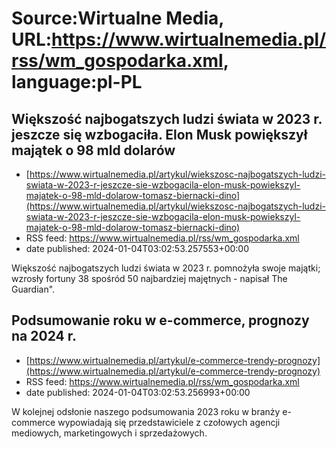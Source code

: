 # Source:Wirtualne Media, URL:https://www.wirtualnemedia.pl/rss/wm_gospodarka.xml, language:pl-PL

## Większość najbogatszych ludzi świata w 2023 r. jeszcze się wzbogaciła. Elon Musk powiększył majątek o 98 mld dolarów
 - [https://www.wirtualnemedia.pl/artykul/wiekszosc-najbogatszych-ludzi-swiata-w-2023-r-jeszcze-sie-wzbogacila-elon-musk-powiekszyl-majatek-o-98-mld-dolarow-tomasz-biernacki-dino](https://www.wirtualnemedia.pl/artykul/wiekszosc-najbogatszych-ludzi-swiata-w-2023-r-jeszcze-sie-wzbogacila-elon-musk-powiekszyl-majatek-o-98-mld-dolarow-tomasz-biernacki-dino)
 - RSS feed: https://www.wirtualnemedia.pl/rss/wm_gospodarka.xml
 - date published: 2024-01-04T03:02:53.257553+00:00

Większość najbogatszych ludzi świata w 2023 r. pomnożyła swoje majątki; wzrosły fortuny 38 spośród 50 najbardziej majętnych - napisał The Guardian".

## Podsumowanie roku w e-commerce, prognozy na 2024 r.
 - [https://www.wirtualnemedia.pl/artykul/e-commerce-trendy-prognozy](https://www.wirtualnemedia.pl/artykul/e-commerce-trendy-prognozy)
 - RSS feed: https://www.wirtualnemedia.pl/rss/wm_gospodarka.xml
 - date published: 2024-01-04T03:02:53.256993+00:00

W kolejnej odsłonie naszego podsumowania 2023 roku w branży e-commerce wypowiadają się przedstawiciele z czołowych agencji mediowych, marketingowych i sprzedażowych.

